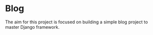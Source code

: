 # Blog

The aim for this project is focused on building a simple blog project to master Django framework.